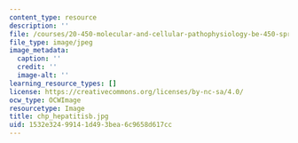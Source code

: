 ```yaml
---
content_type: resource
description: ''
file: /courses/20-450-molecular-and-cellular-pathophysiology-be-450-spring-2005/1532e32499141d493bea6c9658d617cc_chp_hepatitisb.jpg
file_type: image/jpeg
image_metadata:
  caption: ''
  credit: ''
  image-alt: ''
learning_resource_types: []
license: https://creativecommons.org/licenses/by-nc-sa/4.0/
ocw_type: OCWImage
resourcetype: Image
title: chp_hepatitisb.jpg
uid: 1532e324-9914-1d49-3bea-6c9658d617cc
---
```

